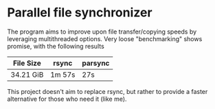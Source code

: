 # Parallel file synchronizer
The program aims to improve upon file transfer/copying speeds by leveraging multithreaded options.
Very loose "benchmarking" shows promise, with the following results

| File Size | rsync       | parsync       |
|-----------|-------------|---------------|
| 34.21 GiB | 1m 57s      | 27s

This project doesn't aim to replace rsync, but rather to provide a faster alternative for those who need it (like me).

